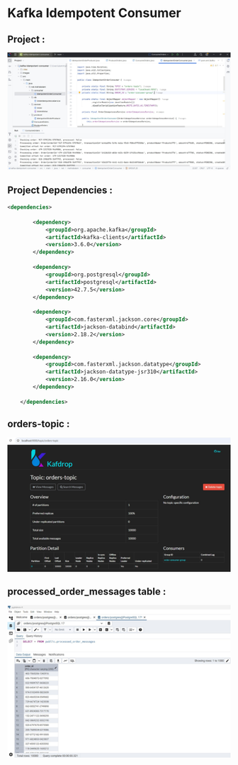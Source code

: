 # Kafka Idempotent Consumer

## Project :

!["Idempotent Consumer"](images/idempotent-consumer.jpg)

## Project Dependencies :
```xml
<dependencies>

        <dependency>
            <groupId>org.apache.kafka</groupId>
            <artifactId>kafka-clients</artifactId>
            <version>3.6.0</version>
        </dependency>

        <dependency>
            <groupId>org.postgresql</groupId>
            <artifactId>postgresql</artifactId>
            <version>42.7.5</version>
        </dependency>

        <dependency>
            <groupId>com.fasterxml.jackson.core</groupId>
            <artifactId>jackson-databind</artifactId>
            <version>2.18.2</version>
        </dependency>

        <dependency>
            <groupId>com.fasterxml.jackson.datatype</groupId>
            <artifactId>jackson-datatype-jsr310</artifactId>
            <version>2.16.0</version>
        </dependency>

    </dependencies>
```

## orders-topic :

!["Orders topic"](images/orders-topic.jpg)

## processed_order_messages table :

!["Processed Order Messages Table"](images/processed_order_messages.jpg)

